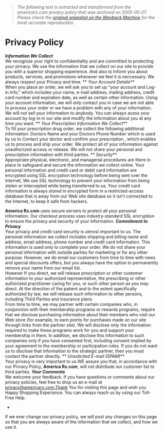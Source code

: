 > *The following text is extracted and transformed from the americarx.com privacy policy that was archived on 2005-05-27. Please check the [original snapshot on the Wayback Machine](https://web.archive.org/web/20050527085315id_/http%3A//www.americarx.com/index.asp%3FPageAction%3DCustom%26ID%3D26) for the most accurate reproduction.*

# Privacy Policy

**_Information We Collect_**  
We recognize your right to confidentiality and are committed to protecting your privacy. We use the information that we collect on our site to provide you with a superior shopping experience. And also to Inform you about products, services, and promotions whenever we feel it is neccessary. We always respect your Privacy and time. ** _Your Account Details_**  
When you place an order, we will ask you to set up "your account and Log-in Info," which includes your name, e-mail address, mailing address, credit card number and expiration date, as well as certain other information. Using your account information, we will only contact you in case we are not able to process your order or we have a problem with any of your information. We will not sell your information to anybody. You can always acess your account by log-in in our site and modify the information about you at any time you want. ** _Your Prescription Information We Collect_**  
To fill your prescription drug order, we collect the following additional information: Doctors Name and your Doctors Phone Number which is used by us to Contact your doctor and confirm your prescription , which enables us to process and ship your order. We protect all of your information against unauthorized access or release. We will not share your personal and prescription information with third parties. ** _Security_**  
Appropriate physical, electronic, and managerial procedures are there in place to safeguard and secure the information we collect online. Your personal information and credit card or debit card information are encrypted using SSL encryption technology before being sent over the Internet, We use SSL technology to prevent your information from being stolen or intercepted while being transferred to us. Your credit card information is always stored in encrypted form in a restricted-access database that is away from our Web site database so it isn't connected to the Internet, to keep it safe from hackers.  
  
 **America Rx.com** uses secure servers to protect all your personal information. Our checkout process uses industry-standard SSL encryption to ensure the privacy and security of your information. **_Commitment to Privacy_**  
Your privacy and credit card security is utmost important to us. The personal information we collect includes shipping and billing name and address, email address, phone number and credit card information. This information is used only to complete your order. We do not share your personal information with outside parties for marketing or for any other purpose. However, we do email our customers from time to time with news and special discounts offers, but you always have the option to permanently remove your name from our email list.   
However If you direct, we will release prescription or other customer information to your authorized representative, the prescribing or other authorized practitioner caring for you, or such other person as you may direct. At the direction of the patient and to the extent specifically authorized by law, we will release such information to other persons, including Third Parties and insurance plans.  
From time to time, we may partner with certain companies who, in conjunction with their membership programs or rewards programs, require that we disclose purchasing information about their members who visit our Web store (for example, to earn points for purchases made on our site through links from the partner site). We will disclose only the information required to make these programs work for you and support your membership in them. In addition, we disclose this information to such companies only if you have consented first, including consent implied by your agreement to the membership or participation rules. If you do not want us to disclose that information to the strategic partner, then you must contact the partner directly. ** _Unsolicited E-mail (SPAM)_**  
Your privacy is very important to us.WE assure you that, in accordance with our Privacy Policy, **America Rx.com**, will not distribute our customer list to third parties. **_Your Comments_**  
We welcome your feedback. If you have questions or comments about our privacy policies, feel free to drop us an e-mail at privacy@americarx.com.Thank You for visiting this page and wish you Happy Shopping Experiance. You can always reach us by using our Toll-Free Help.

* 

If we ever change our privacy policy, we will post any changes on this page so that you are always aware of the information that we collect, and how we use it.  

